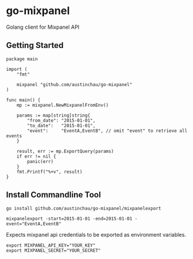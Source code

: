 go-mixpanel
===========

Golang client for Mixpanel API


## Getting Started

```
package main

import (
	"fmt"

	mixpanel "github.com/austinchau/go-mixpanel"
)

func main() {
	mp := mixpanel.NewMixpanelFromEnv()

	params := map[string]string{
		"from_date": "2015-01-01",
		"to_date":   "2015-01-01",
		"event":     "EventA,EventB", // omit "event" to retrieve all events
	}

	result, err := mp.ExportQuery(params)
	if err != nil {
		panic(err)
	}
	fmt.Printf("%+v", result)
}
```

## Install Commandline Tool


```
go install github.com/austinchau/go-mixpanel/mixpanelexport
```

```
mixpanelexport -start=2015-01-01 -end=2015-01-01 -event="EventA,EventB"
```


Expects mixpanel api credentials to be exported as environment variables.

```
export MIXPANEL_API_KEY="YOUR_KEY"
export MIXPANEL_SECRET="YOUR_SECRET"
```
